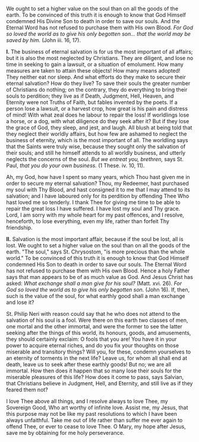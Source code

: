 
We ought to set a higher value on the soul than on all the goods of the earth. To be convinced of this truth it is enough to know that God Himself condemned His Divine Son to death in order to save our souls. And the Eternal Word has not refused to purchase them with His own Blood. *For God so loved the world as to give his only begotten son... that the world may be saved by him.* (John iii. 16, 17).

**I\.** The business of eternal salvation is for us the most important of all affairs; but it is also the most neglected by Christians. They are diligent, and lose no time in seeking to gain a lawsuit, or a situation of emolument. How many measures are taken to attain these objects! How many means adopted! They neither eat nor sleep. And what efforts do they make to secure their eternal salvation? How do they live? To save their souls the greater number of Christians do nothing; on the contrary, they do everything to bring their souls to perdition; they live as if Death, Judgment, Hell, Heaven, and Eternity were not Truths of Faith, but fables invented by the poets. If a person lose a lawsuit, or a harvest crop, how great is his pain and distress of mind! With what zeal does he labour to repair the loss! If worldlings lose a horse, or a dog, with what diligence do they seek after it? But if they lose the grace of God, they sleep, and jest, and laugh. All blush at being told that they neglect their worldly affairs, but how few are ashamed to neglect the business of eternity, which is the most important of all. The worldling says that the Saints were truly wise, because they sought only the salvation of their souls; and still he himself attends to all worldly business, and utterly neglects the concerns of the soul. *But we entreat you, brethren,* says St. Paul, *that you do your own business.* (1 These. iv. 10, 11).

Ah, my God, how have I spent so many years, which Thou hast given me in order to secure my eternal salvation? Thou, my Redeemer, hast purchased my soul with Thy Blood, and hast consigned it to me that I may attend to its salvation; and I have laboured only for its perdition by offending Thee Who hast loved me so tenderly. I thank Thee for giving me time to be able to repair the great loss I have suffered. I have lost my soul and Thy grace. Lord, I am sorry with my whole heart for my past offences, and I resolve, henceforth, to lose everything, even my life, rather than forfeit Thy friendship.

**II\.** Salvation is the most important affair, because if the soul be lost, all is lost. We ought to set a higher value on the soul than on all the goods of the earth. \"The soul,\" says St. Chrysostom, \"is more precious than the whole world.\" To be convinced of this truth it is enough to know that God Himself condemned His Son to death in order to save our souls. The Eternal Word has not refused to purchase them with His own Blood. Hence a holy Father says that man appears to be of as much value as God. And Jesus Christ has asked: *What exchange shall a man give for his soul?* (Matt. xvi. 26). *For God so loved the world as to give his only begotten son.* (John 16). If, then, such is the value of the soul, for what earthly good shall a man exchange and lose it?

St. Philip Neri with reason could say that he who does not attend to the salvation of his soul is a fool. Were there on this earth two classes of men, one mortal and the other immortal, and were the former to see the latter seeking after the things of this world, its honours, goods, and amusements, they should certainly exclaim: O fools that you are! You have it in your power to acquire eternal riches, and do you fix your thoughts on those miserable and transitory things? Will you, for these, condemn yourselves to an eternity of torments in the next life? Leave us, for whom all shall end at death, leave us to seek after these earthly goods! But no; we are all immortal. How then does it happen that so many lose their souls for the miserable pleasures of this life? How does it come to pass, says Salvian, that Christians believe in Judgment, Hell, and Eternity, and still live as if they feared them not?

I love Thee above all things, and I resolve always to love Thee, my Sovereign Good, Who art worthy of infinite love. Assist me, my Jesus, that this purpose may not be like my past resolutions to which I have been always unfaithful. Take me out of life rather than suffer me ever again to offend Thee, or ever to cease to love Thee. O Mary, my hope after Jesus, save me by obtaining for me holy perseverance.

